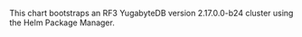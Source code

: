 This chart bootstraps an RF3 YugabyteDB version 2.17.0.0-b24 cluster using the Helm Package Manager.
